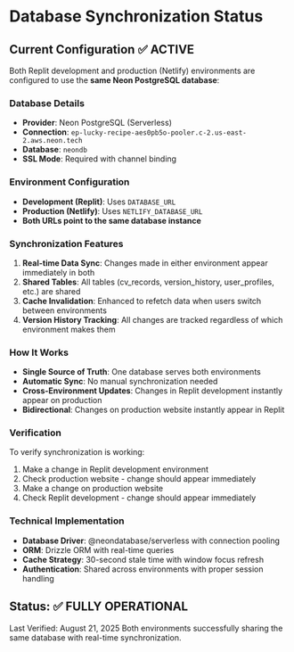 # Database Synchronization Status

## Current Configuration ✅ ACTIVE

Both Replit development and production (Netlify) environments are configured to use the **same Neon PostgreSQL database**:

### Database Details
- **Provider**: Neon PostgreSQL (Serverless)
- **Connection**: `ep-lucky-recipe-aes0pb5o-pooler.c-2.us-east-2.aws.neon.tech`
- **Database**: `neondb`
- **SSL Mode**: Required with channel binding

### Environment Configuration
- **Development (Replit)**: Uses `DATABASE_URL` 
- **Production (Netlify)**: Uses `NETLIFY_DATABASE_URL`
- **Both URLs point to the same database instance**

### Synchronization Features
1. **Real-time Data Sync**: Changes made in either environment appear immediately in both
2. **Shared Tables**: All tables (cv_records, version_history, user_profiles, etc.) are shared
3. **Cache Invalidation**: Enhanced to refetch data when users switch between environments
4. **Version History Tracking**: All changes are tracked regardless of which environment makes them

### How It Works
- **Single Source of Truth**: One database serves both environments
- **Automatic Sync**: No manual synchronization needed
- **Cross-Environment Updates**: Changes in Replit development instantly appear on production
- **Bidirectional**: Changes on production website instantly appear in Replit

### Verification
To verify synchronization is working:
1. Make a change in Replit development environment
2. Check production website - change should appear immediately
3. Make a change on production website
4. Check Replit development - change should appear immediately

### Technical Implementation
- **Database Driver**: @neondatabase/serverless with connection pooling
- **ORM**: Drizzle ORM with real-time queries
- **Cache Strategy**: 30-second stale time with window focus refresh
- **Authentication**: Shared across environments with proper session handling

## Status: ✅ FULLY OPERATIONAL
Last Verified: August 21, 2025
Both environments successfully sharing the same database with real-time synchronization.